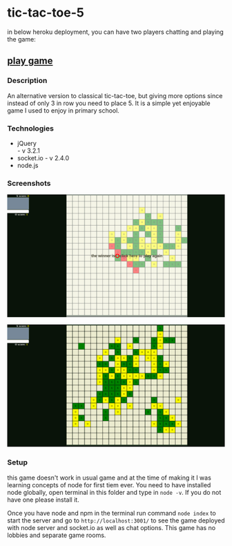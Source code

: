 # tic-tac-toe-5

in below heroku deployment, you can have two players chatting and playing the game:

## [play game](https://larhs-tic-tac-toe-five.herokuapp.com/)

### Description

An alternative version to classical tic-tac-toe, but giving more options since instead of only 3 in row you need to place 5. It is a simple yet enjoyable game I used to enjoy in primary school.

### Technologies

* jQuery<br/> - v 3.2.1
* socket.io - v 2.4.0
* node.js

### Screenshots

![winner pic](https://raw.githubusercontent.com/GrzesiekKozdroj/tic-tac-toe-5/master/Screenshot%20from%202020-03-17%2014-18-54.png)

![game pic](https://raw.githubusercontent.com/GrzesiekKozdroj/tic-tac-toe-5/master/Screenshot%20from%202020-03-17%2014-22-51.png)

### Setup

this game doesn't work in usual game and at the time of making it I was learning concepts of node for first tiem ever. You need to have installed node globally, open terminal in this folder and type in `node -v`. If you do not have one pIease install it.<br/>

Once you have node and npm in the terminal run command `node index` to start the server and go to `http://localhost:3001/` to see the game deployed with node server and socket.io as well as chat options. This game has no lobbies and separate game rooms.
